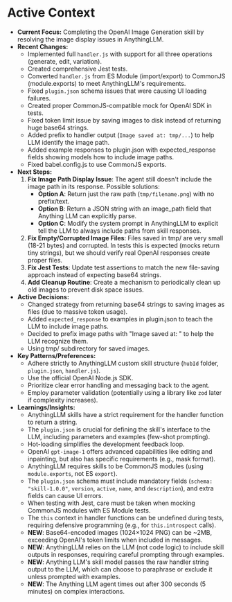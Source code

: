 # Active Context

*   **Current Focus:** Completing the OpenAI Image Generation skill by resolving the image display issues in AnythingLLM.
*   **Recent Changes:** 
    *   Implemented full `handler.js` with support for all three operations (generate, edit, variation).
    *   Created comprehensive Jest tests.
    *   Converted `handler.js` from ES Module (import/export) to CommonJS (module.exports) to meet AnythingLLM's requirements.
    *   Fixed `plugin.json` schema issues that were causing UI loading failures.
    *   Created proper CommonJS-compatible mock for OpenAI SDK in tests.
    *   Fixed token limit issue by saving images to disk instead of returning huge base64 strings.
    *   Added prefix to handler output (`Image saved at: tmp/...`) to help LLM identify the image path.
    *   Added example responses to plugin.json with expected_response fields showing models how to include image paths.
    *   Fixed babel.config.js to use CommonJS exports.
*   **Next Steps:**
    1.  **Fix Image Path Display Issue**: The agent still doesn't include the image path in its response. Possible solutions:
        * **Option A**: Return just the raw path (`tmp/filename.png`) with no prefix/text.
        * **Option B**: Return a JSON string with an image_path field that Anything LLM can explicitly parse.
        * **Option C**: Modify the system prompt in AnythingLLM to explicit tell the LLM to always include paths from skill responses.
    2.  **Fix Empty/Corrupted Image Files**: Files saved in tmp/ are very small (18-21 bytes) and corrupted. In tests this is expected (mocks return tiny strings), but we should verify real OpenAI responses create proper files.
    3.  **Fix Jest Tests**: Update test assertions to match the new file-saving approach instead of expecting base64 strings.
    4.  **Add Cleanup Routine**: Create a mechanism to periodically clean up old images to prevent disk space issues.
*   **Active Decisions:**
    *   Changed strategy from returning base64 strings to saving images as files (due to massive token usage).
    *   Added `expected_response` to examples in plugin.json to teach the LLM to include image paths.
    *   Decided to prefix image paths with "Image saved at: " to help the LLM recognize them.
    *   Using tmp/ subdirectory for saved images.
*   **Key Patterns/Preferences:**
    *   Adhere strictly to AnythingLLM custom skill structure (`hubId` folder, `plugin.json`, `handler.js`).
    *   Use the official OpenAI Node.js SDK.
    *   Prioritize clear error handling and messaging back to the agent.
    *   Employ parameter validation (potentially using a library like `zod` later if complexity increases).
*   **Learnings/Insights:**
    *   AnythingLLM skills have a strict requirement for the handler function to return a string.
    *   The `plugin.json` is crucial for defining the skill's interface to the LLM, including parameters and examples (few-shot prompting).
    *   Hot-loading simplifies the development feedback loop.
    *   OpenAI `gpt-image-1` offers advanced capabilities like editing and inpainting, but also has specific requirements (e.g., mask format).
    *   AnythingLLM requires skills to be CommonJS modules (using `module.exports`, not ES `export`).
    *   The `plugin.json` schema must include mandatory fields (`schema: "skill-1.0.0"`, `version`, `active`, `name`, and `description`), and extra fields can cause UI errors.
    *   When testing with Jest, care must be taken when mocking CommonJS modules with ES Module tests.
    *   The `this` context in handler functions can be undefined during tests, requiring defensive programming (e.g., for `this.introspect` calls).
    *   **NEW**: Base64-encoded images (1024×1024 PNG) can be ~2MB, exceeding OpenAI's token limits when included in messages.
    *   **NEW**: AnythingLLM relies on the LLM (not code logic) to include skill outputs in responses, requiring careful prompting through examples.
    *   **NEW**: Anything LLM's skill model passes the raw handler string output to the LLM, which can choose to paraphrase or exclude it unless prompted with examples.
    *   **NEW**: The Anything LLM agent times out after 300 seconds (5 minutes) on complex interactions.
